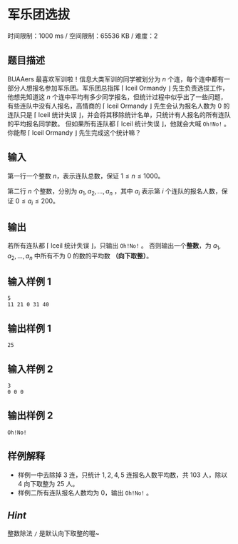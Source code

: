 # 军乐团选拔

时间限制：1000 ms / 空间限制：65536 KB / 难度：2

## 题目描述

BUAAers 最喜欢军训啦！信息大类军训的同学被划分为 $n$ 个连，每个连中都有一部分人想报名参加军乐团。军乐团总指挥 ⌈ lceil Ormandy ⌋ 先生负责选拔工作，他想先知道这 $n$ 个连中平均有多少同学报名，但统计过程中似乎出了一些问题，有些连队中没有人报名，高情商的 ⌈ lceil Ormandy ⌋ 先生会认为报名人数为 $0$ 的连队只是 ⌈ lceil 统计失误 ⌋，并会将其移除统计名单，只统计有人报名的所有连队的平均报名同学数。 但如果所有连队都 ⌈ lceil 统计失误 ⌋，他就会大喊 `Oh!No!` 。 你能帮 ⌈ lceil Ormandy ⌋ 先生完成这个统计嘛？

## 输入

第一行一个整数 $n$，表示连队总数，保证 $1 \le n \le 1000$。

第二行 $n$ 个整数，分别为 $a_1,a_2,\dots,a_n$ ，其中 $a_i$ 表示第 $i$ 个连队的报名人数，保证 $0 \le a_i \le 200$。

## 输出

若所有连队都 ⌈ lceil 统计失误 ⌋，只输出 `Oh!No!` 。 否则输出一个**整数**，为 $a_1,a_2,\dots,a_n$ 中所有不为 $0$ 的数的平均数 **（向下取整）**。

## 输入样例 1

    5
    11 21 0 31 40

## 输出样例 1

    25

## 输入样例 2

    3
    0 0 0

## 输出样例 2

    Oh!No!

## 样例解释

- 样例一中去除掉 $3$ 连，只统计 $1,2,4,5$ 连报名人数平均数，共 $103$ 人，除以 $4$ 向下取整为 $25$ 人。
- 样例二所有连队报名人数均为 $0$，输出 `Oh!No!` 。

## _Hint_

整数除法 `/` 是默认向下取整的喔~
